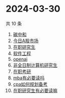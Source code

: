 # 2024-03-30

共 10 条

<!-- BEGIN -->
<!-- 最后更新时间 Sat Mar 30 2024 15:09:47 GMT+0800 (China Standard Time) -->

1. [碳中和](https://www.zhihu.com/search?q=%E7%A2%B3%E4%B8%AD%E5%92%8C)
1. [今日A股市场](https://www.zhihu.com/search?q=%E4%BB%8A%E6%97%A5A%E8%82%A1%E5%B8%82%E5%9C%BA)
1. [在职研究生](https://www.zhihu.com/search?q=%E5%9C%A8%E8%81%8C%E7%A0%94%E7%A9%B6%E7%94%9F)
1. [软件工程](https://www.zhihu.com/search?q=%E8%BD%AF%E4%BB%B6%E5%B7%A5%E7%A8%8B)
1. [openai](https://www.zhihu.com/search?q=openai)
1. [非全日制计算机研究生](https://www.zhihu.com/search?q=%E9%9D%9E%E5%85%A8%E6%97%A5%E5%88%B6%E8%AE%A1%E7%AE%97%E6%9C%BA%E7%A0%94%E7%A9%B6%E7%94%9F)
1. [在职考研](https://www.zhihu.com/search?q=%E5%9C%A8%E8%81%8C%E8%80%83%E7%A0%94)
1. [mba有必要读吗](https://www.zhihu.com/search?q=mba%E6%9C%89%E5%BF%85%E8%A6%81%E8%AF%BB%E5%90%97)
1. [cpa如何规划备考](https://www.zhihu.com/search?q=cpa%E5%A6%82%E4%BD%95%E8%A7%84%E5%88%92%E5%A4%87%E8%80%83)
1. [在职研究生有必要读嘛](https://www.zhihu.com/search?q=%E5%9C%A8%E8%81%8C%E7%A0%94%E7%A9%B6%E7%94%9F%E6%9C%89%E5%BF%85%E8%A6%81%E8%AF%BB%E5%98%9B)

<!-- END -->
